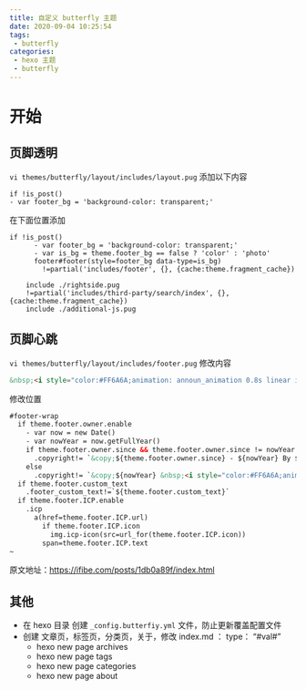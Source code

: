 ```yaml
---
title: 自定义 butterfly 主题
date: 2020-09-04 10:25:54
tags: 
 - butterfly
categories: 
 - hexo 主题
 - butterfly
---
```

# 开始

##  页脚透明

`vi themes/butterfly/layout/includes/layout.pug` 添加以下内容

```nsis
if !is_post()
- var footer_bg = 'background-color: transparent;'
```

在下面位置添加

```
if !is_post()
      - var footer_bg = 'background-color: transparent;'
      - var is_bg = theme.footer_bg == false ? 'color' : 'photo'
      footer#footer(style=footer_bg data-type=is_bg)
        !=partial('includes/footer', {}, {cache:theme.fragment_cache})

    include ./rightside.pug
    !=partial('includes/third-party/search/index', {}, {cache:theme.fragment_cache})
    include ./additional-js.pug

```

## 页脚心跳

`vi themes/butterfly/layout/includes/footer.pug` 修改内容

```html
&nbsp;<i style="color:#FF6A6A;animation: announ_animation 0.8s linear infinite;"class="fas fa-heart"></i>

```

修改位置

```html
#footer-wrap
  if theme.footer.owner.enable
    - var now = new Date()
    - var nowYear = now.getFullYear()
    if theme.footer.owner.since && theme.footer.owner.since != nowYear
      .copyright!= `&copy;${theme.footer.owner.since} - ${nowYear} By ${config.author}`
    else
      .copyright!= `&copy;${nowYear} &nbsp;<i style="color:#FF6A6A;animation: announ_animation 0.8s linear infinite;"class="fas fa-heart"></i> By ${config.author}`
  if theme.footer.custom_text
    .footer_custom_text!=`${theme.footer.custom_text}`
  if theme.footer.ICP.enable
    .icp
      a(href=theme.footer.ICP.url)
        if theme.footer.ICP.icon
          img.icp-icon(src=url_for(theme.footer.ICP.icon))
        span=theme.footer.ICP.text
~                                   
```

原文地址：https://ifibe.com/posts/1db0a89f/index.html

## 其他

- 在 hexo 目录 创建 `_config.butterfiy.yml` 文件，防止更新覆盖配置文件
- 创建 文章页，标签页，分类页，关于，修改 index.md ： type： “#val#”
  - hexo new page archives
  - hexo new page tags
  - hexo new page categories
  - hexo new page about

